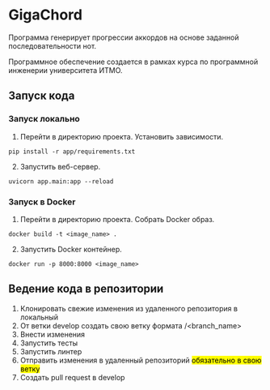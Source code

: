 # GigaChord

Программа генерирует прогрессии аккордов на основе заданной последовательности нот.

Программное обеспечение создается в рамках курса по программной инженерии университета ИТМО.

## Запуск кода
### Запуск локально
1. Перейти в директорию проекта. Установить зависимости.
```
pip install -r app/requirements.txt   
```
2. Запустить веб-сервер.
```
uvicorn app.main:app --reload
```
### Запуск в Docker
1. Перейти в директорию проекта. Собрать Docker образ.
```
docker build -t <image_name> .
```
2. Запустить Docker контейнер.
```
docker run -p 8000:8000 <image_name>
```

## Ведение кода в репозитории

1. Клонировать свежие изменения из удаленного репозитория в локальный
2. От ветки develop создать свою ветку формата <surname>/<branch_name>
3. Внести изменения
4. Запустить тесты
5. Запустить линтер
6. Отправить изменения в удаленный репозиторий <mark> обязательно в свою ветку
7. Создать pull request в develop
